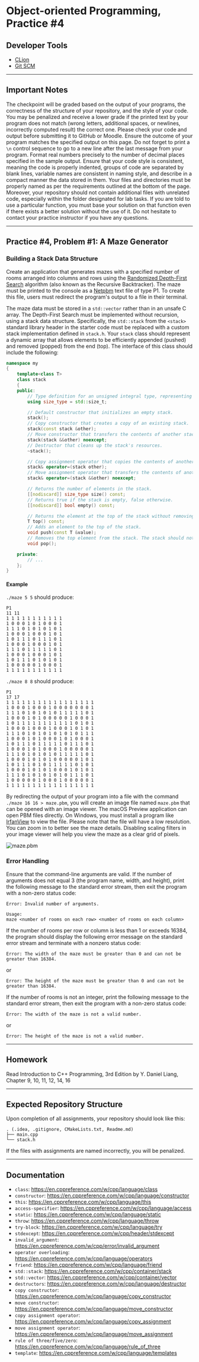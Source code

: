 Object-oriented Programming, Practice #4
========================================

## Developer Tools

* [CLion](https://www.jetbrains.com/clion/download)
* [Git SCM](https://git-scm.com/downloads)

---

## Important Notes

The checkpoint will be graded based on the output of your programs, the correctness of the structure of your repository, and the style of your code. You may be penalized and receive a lower grade if the printed text by your program does not match (wrong letters, additional spaces, or newlines, incorrectly computed result) the correct one. Please check your code and output before submitting it to GitHub or Moodle. Ensure the outcome of your program matches the specified output on this page. Do not forget to print a `\n` control sequence to go to a new line after the last message from your program. Format real numbers precisely to the number of decimal places specified in the sample output. Ensure that your code style is consistent, meaning the code is properly indented, groups of code are separated by blank lines, variable names are consistent in naming style, and describe in a compact manner the data stored in them. Your files and directories must be properly named as per the requirements outlined at the bottom of the page. Moreover, your repository should not contain additional files with unrelated code, especially within the folder designated for lab tasks. If you are told to use a particular function, you must base your solution on that function even if there exists a better solution without the use of it. Do not hesitate to contact your practice instructor if you have any questions.

---

## Practice #4, Problem #1: A Maze Generator

### Building a Stack Data Structure

Create an application that generates mazes with a specified number of rooms arranged into columns and rows using the [Randomized Depth-First Search](https://en.wikipedia.org/wiki/Maze_generation_algorithm#Randomized_depth-first_search) algorithm (also known as the Recursive Backtracker). The maze must be printed to the console as a [Netpbm](https://en.wikipedia.org/wiki/Netpbm) text file of type P1. To create this file, users must redirect the program's output to a file in their terminal.

The maze data must be stored in a `std::vector` rather than in an unsafe C array. The Depth-First Search must be implemented without recursion, using a stack data structure. Specifically, the `std::stack` from the `<stack>` standard library header in the starter code must be replaced with a custom stack implementation defined in `stack.h`. Your `stack` class should represent a dynamic array that allows elements to be efficiently appended (pushed) and removed (popped) from the end (top). The interface of this class should include the following:

```C++
namespace my
{
    template<class T>
    class stack
    {
    public:
        // Type definition for an unsigned integral type, representing the size of the stack.
        using size_type = std::size_t;

        // Default constructor that initializes an empty stack.
        stack();
        // Copy constructor that creates a copy of an existing stack.
        stack(const stack &other);
        // Move constructor that transfers the contents of another stack into this one.
        stack(stack &&other) noexcept;
        // Destructor that cleans up the stack's resources.
        ~stack();

        // Copy assignment operator that copies the contents of another stack into this one.
        stack& operator=(stack other);
        // Move assignment operator that transfers the contents of another stack into this one.
        stack& operator=(stack &&other) noexcept;

        // Returns the number of elements in the stack.
        [[nodiscard]] size_type size() const;
        // Returns true if the stack is empty, false otherwise.
        [[nodiscard]] bool empty() const;

        // Returns the element at the top of the stack without removing it. The stack should not be empty.
        T top() const;
        // Adds an element to the top of the stack.
        void push(const T &value);
        // Removes the top element from the stack. The stack should not be empty.
        void pop();

    private:
        // ...
    };
}
```

#### Example

`./maze 5 5` should produce:

```
P1
11 11
1 1 1 1 1 1 1 1 1 1 1 
1 0 0 0 1 0 1 0 0 0 1 
1 1 1 0 1 0 1 0 1 0 1 
1 0 0 0 1 0 0 0 1 0 1 
1 0 1 1 1 0 1 1 1 0 1 
1 0 0 0 1 0 0 0 1 0 1 
1 1 1 0 1 1 1 1 1 0 1 
1 0 0 0 1 0 0 0 1 0 1 
1 0 1 1 1 0 1 0 1 0 1 
1 0 0 0 0 0 1 0 0 0 1 
1 1 1 1 1 1 1 1 1 1 1 

```

`./maze 8 8` should produce:

```
P1
17 17
1 1 1 1 1 1 1 1 1 1 1 1 1 1 1 1 1 
1 0 0 0 1 0 0 0 1 0 0 0 0 0 0 0 1 
1 1 1 0 1 0 1 0 1 0 1 1 1 1 1 0 1 
1 0 0 0 1 0 1 0 0 0 0 0 1 0 0 0 1 
1 0 1 1 1 1 1 1 1 1 1 1 1 0 1 0 1 
1 0 0 0 1 0 0 0 1 0 0 0 1 0 1 0 1 
1 1 1 0 1 0 1 0 1 0 1 0 1 0 1 1 1 
1 0 0 0 1 0 1 0 0 0 1 0 1 0 0 0 1 
1 0 1 1 1 0 1 1 1 1 1 0 1 1 1 0 1 
1 0 0 0 1 0 1 0 0 0 1 0 0 0 0 0 1 
1 1 1 0 1 0 1 0 1 0 1 1 1 1 1 0 1 
1 0 0 0 1 0 1 0 1 0 0 0 0 0 1 0 1 
1 0 1 1 1 0 1 0 1 1 1 1 1 0 1 0 1 
1 0 0 0 1 0 1 0 1 0 0 0 1 0 1 0 1 
1 1 1 0 1 0 1 0 1 0 1 0 1 1 1 0 1 
1 0 0 0 0 0 1 0 0 0 1 0 0 0 0 0 1 
1 1 1 1 1 1 1 1 1 1 1 1 1 1 1 1 1 

```

By redirecting the output of your program into a file with the command `./maze 16 16 > maze.pbm`, you will create an image file named `maze.pbm` that can be opened with an image viewer. The macOS Preview application can open PBM files directly. On Windows, you must install a program like [IrfanView](https://www.irfanview.com) to view the file. Please note that the file will have a low resolution. You can zoom in to better see the maze details. Disabling scaling filters in your image viewer will help you view the maze as a clear grid of pixels.

![maze.pbm](https://i.imgur.com/J5Afq5f.png)

### Error Handling

Ensure that the command-line arguments are valid. If the number of arguments does not equal 3 (the program name, width, and height), print the following message to the standard error stream, then exit the program with a non-zero status code:

```
Error: Invalid number of arguments.

Usage:
maze <number of rooms on each row> <number of rooms on each column>

```

If the number of rooms per row or column is less than 1 or exceeds 16384, the program should display the following error message on the standard error stream and terminate with a nonzero status code:

```
Error: The width of the maze must be greater than 0 and can not be greater than 16384.

```

or

```
Error: The height of the maze must be greater than 0 and can not be greater than 16384.

```

If the number of rooms is not an integer, print the following message to the standard error stream, then exit the program with a non-zero status code:

```
Error: The width of the maze is not a valid number.

```

or

```
Error: The height of the maze is not a valid number.

```

---

## Homework

Read Introduction to C++ Programming, 3rd Edition by Y. Daniel Liang, Chapter 9, 10, 11, 12, 14, 16

---

## Expected Repository Structure

Upon completion of all assignments, your repository should look like this:

```
. (.idea, .gitignore, CMakeLists.txt, Readme.md)
├── main.cpp
└── stack.h
```

If the files with assignments are named incorrectly, you will be penalized.

---

## Documentation

* `class`: <https://en.cppreference.com/w/cpp/language/class>
* `constructor`: <https://en.cppreference.com/w/cpp/language/constructor>
* `this`: <https://en.cppreference.com/w/cpp/language/this>
* `access-specifier`: <https://en.cppreference.com/w/cpp/language/access>
* `static`: <https://en.cppreference.com/w/cpp/language/static>
* `throw`: <https://en.cppreference.com/w/cpp/language/throw>
* `try-block`: <https://en.cppreference.com/w/cpp/language/try>
* `stdexcept`: <https://en.cppreference.com/w/cpp/header/stdexcept>
* `invalid_argument`: <https://en.cppreference.com/w/cpp/error/invalid_argument>
* `operator overloading`: <https://en.cppreference.com/w/cpp/language/operators>
* `friend`: <https://en.cppreference.com/w/cpp/language/friend>
* `std::stack`: <https://en.cppreference.com/w/cpp/container/stack>
* `std::vector`: <https://en.cppreference.com/w/cpp/container/vector>
* `destructors`: <https://en.cppreference.com/w/cpp/language/destructor>
* `copy constructor`: <https://en.cppreference.com/w/cpp/language/copy_constructor>
* `move constructor`: <https://en.cppreference.com/w/cpp/language/move_constructor>
* `copy assignment operator`: <https://en.cppreference.com/w/cpp/language/copy_assignment>
* `move assignment operator`: <https://en.cppreference.com/w/cpp/language/move_assignment>
* `rule of three/five/zero`: <https://en.cppreference.com/w/cpp/language/rule_of_three>
* `template`: <https://en.cppreference.com/w/cpp/language/templates>
